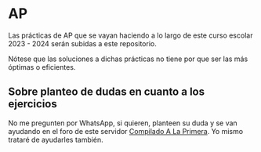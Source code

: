 # AP
Las prácticas de AP que se vayan haciendo a lo largo de este curso escolar 2023 - 2024 serán subidas a este repositorio.

Nótese que las soluciones a dichas prácticas no tiene por que ser las más óptimas o eficientes.

## Sobre planteo de dudas en cuanto a los ejercicios

No me pregunten por WhatsApp, si quieren, planteen su duda y se van ayudando en el foro de este servidor [Compilado A La Primera](https://discord.gg/JBQknmBxA9). Yo mismo trataré de ayudarles también.
